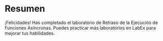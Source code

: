 # Resumen

¡Felicidades! Has completado el laboratorio de Retraso de la Ejecución de Funciones Asíncronas. Puedes practicar más laboratorios en LabEx para mejorar tus habilidades.
